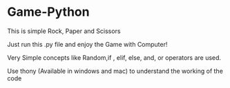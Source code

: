 # Game-Python
This is simple Rock, Paper and Scissors

Just run this .py file and enjoy the Game with Computer!

Very Simple concepts like Random,if , elif, else, and, or operators are used.

Use thony (Available in windows and mac) to understand the working of the code
